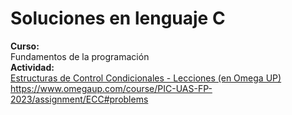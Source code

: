 # Soluciones en lenguaje C

**Curso:**\
Fundamentos de la programación\
**Actividad:**\
[Estructuras de Control Condicionales - Lecciones (en Omega UP)](https://www.omegaup.com/course/PIC-UAS-FP-2023/assignment/ECC#problems)\
<https://www.omegaup.com/course/PIC-UAS-FP-2023/assignment/ECC#problems>
